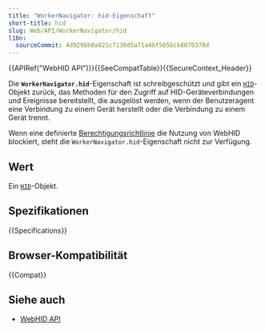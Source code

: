 ```yaml
---
title: "WorkerNavigator: hid-Eigenschaft"
short-title: hid
slug: Web/API/WorkerNavigator/hid
l10n:
  sourceCommit: 4d929bb0a021c7130d5a71a4bf505bcb8070378d
---
```


{{APIRef("WebHID API")}}{{SeeCompatTable}}{{SecureContext_Header}}

Die **`WorkerNavigator.hid`**-Eigenschaft ist schreibgeschützt und gibt ein [`HID`](/de/docs/Web/API/HID)-Objekt zurück, das Methoden für den Zugriff auf HID-Geräteverbindungen und Ereignisse bereitstellt, die ausgelöst werden, wenn der Benutzeragent eine Verbindung zu einem Gerät herstellt oder die Verbindung zu einem Gerät trennt.

Wenn eine definierte [Berechtigungsrichtlinie](/de/docs/Web/HTTP/Guides/Permissions_Policy) die Nutzung von WebHID blockiert, steht die `WorkerNavigator.hid`-Eigenschaft nicht zur Verfügung.

## Wert

Ein [`HID`](/de/docs/Web/API/HID)-Objekt.

## Spezifikationen

{{Specifications}}

## Browser-Kompatibilität

{{Compat}}

## Siehe auch

- [WebHID API](/de/docs/Web/API/WebHID_API)
